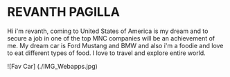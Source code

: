 # REVANTH PAGILLA


Hi i'm revanth, coming to United States of America is my dream and to secure a job in one of the top MNC companies will be an achievement of me. My dream car is Ford Mustang and BMW and also i'm a foodie and love to eat different types of food. I love to travel and explore entire world.


![Fav Car] (./IMG_Webapps.jpg)